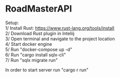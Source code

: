 # RoadMasterAPI

  Setup:\
  1/ Install Rust: https://www.rust-lang.org/tools/install \
  2/ Download Rust plugin in Inteliij\
  3/ Open terminal and navigate to the project location\
  4/ Start docker engine\
  5/ Run "docker-compose up -d"\
  6/ Run "cargo install sqlx-cli"\
  7/ Run "sqlx migrate run"

  In order to start server run "cargo r run"
